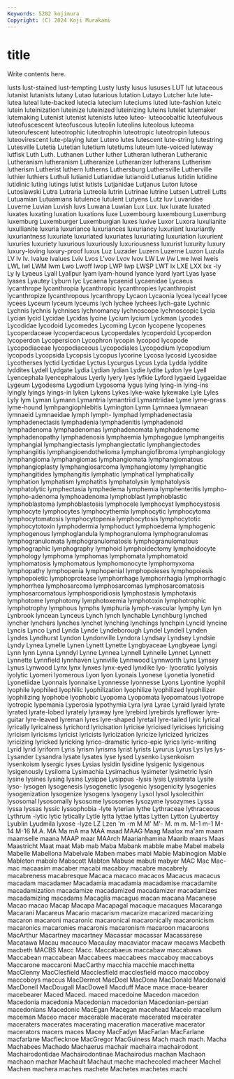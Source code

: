 ```yaml
---
Keywords: 5202 kojimura
Copyright: (C) 2024 Koji Murakami
---
```


# title

Write contents here.



 lusts
lust-stained lust-tempting Lusty lusty lusus lususes LUT lut lutaceous lutanist
lutanists lutany Lutao lutarious lutation Lutayo Lutcher lute lute- lutea
luteal lute-backed lutecia lutecium luteciums luted lute-fashion luteic lutein luteinization
luteinize luteinized luteinizing luteins lutelet lutemaker lutemaking Lutenist lutenist lutenists
luteo luteo- luteocobaltic luteofulvous luteofuscescent luteofuscous luteolin luteolins luteolous luteoma
luteorufescent luteotrophic luteotrophin luteotropic luteotropin luteous luteovirescent lute-playing luter Lutero
lutes lutescent lute-string lutestring Lutesville Lutetia Lutetian lutetium lutetiums luteum
lute-voiced luteway lutfisk Luth Luth. Luthanen Luther luther Lutheran lutheran
Lutheranic Lutheranism lutheranism Lutheranize Lutheranizer lutherans Lutherism lutherism Lutherist luthern
lutherns Luthersburg Luthersville Lutherville luthier luthiers Luthuli lutianid Lutianidae lutianoid
Lutianus lutidin lutidine lutidinic luting lutings lutist lutists Lutjanidae Lutjanus
Luton lutose Lutoslawski Lutra Lutraria Lutreola lutrin Lutrinae lutrine Lutsen
Luttrell Lutts Lutuamian Lutuamians lutulence lutulent Lutyens Lutz luv Luvaridae
Luverne Luvian Luvish luvs Luwana Luwian Lux Lux. lux luxate
luxated luxates luxating luxation luxations luxe Luxembourg luxembourg Luxemburg luxemburg
Luxemburger Luxemburgian luxes luxive Luxor Luxora luxulianite luxullianite luxuria luxuriance
luxuriances luxuriancy luxuriant luxuriantly luxuriantness luxuriate luxuriated luxuriates luxuriating luxuriation
luxurient luxuries luxuriety luxurious luxuriously luxuriousness luxurist luxurity luxury luxury-loving
luxury-proof luxus Luz Luzader Luzern Luzerne Luzon Luzula LV lv
lv. lvalue lvalues Lviv Lvos L'vov Lvov lvov LW Lw
l/w Lwe lwei lweis LWL lwl LWM lwm Lwo Lwoff
lwop LWP lwp LWSP LWT lx LXE LXX lxx -ly
Ly ly Lyaeus Lyall Lyallpur lyam lyam-hound lyance lyard lyart
Lyas lyase lyases Lyautey Lyburn lyc Lycaena lycaenid Lycaenidae Lycaeus
lycanthrope lycanthropia lycanthropic lycanthropies lycanthropist lycanthropize lycanthropous lycanthropy Lycaon Lycaonia
lycea lyceal lycee lycees Lyceum lyceum lyceums lych lychee lychees
lych-gate Lychnic Lychnis lychnis lychnises lychnomancy lychnoscope lychnoscopic Lycia Lycian
lycid Lycidae Lycidas lycine Lycium lycium Lyckman Lycodes Lycodidae lycodoid
Lycomedes Lycoming Lycon lycopene lycopenes Lycoperdaceae lycoperdaceous Lycoperdales lycoperdoid Lycoperdon
lycoperdon Lycopersicon Lycophron lycopin lycopod lycopode Lycopodiaceae lycopodiaceous Lycopodiales Lycopodium
lycopodium lycopods Lycopsida Lycopsis Lycopus lycorine Lycosa lycosid Lycosidae Lycotherses
lyctid Lyctidae Lyctus Lycurgus Lycus Lyda Lydda lyddite lyddites Lydell
Lydgate Lydia Lydian lydian Lydie lydite Lydon lye Lyell Lyencephala
lyencephalous Lyerly lyery lyes lyfkie Lyford lygaeid Lygaeidae Lygeum Lygodesma
Lygodium Lygosoma lygus lying lying-in lying-ins lyingly lyings lyings-in lyken
Lykens Lykes lyke-wake lykewake Lyle Lyles Lyly lym Lyman Lymann
Lymantria lymantriid Lymantriidae Lyme lyme-grass lyme-hound lymhpangiophlebitis Lymington Lymn Lymnaea
lymnaean lymnaeid Lymnaeidae lymph lymph- lymphad lymphadenectasia lymphadenectasis lymphadenia lymphadenitis
lymphadenoid lymphadenoma lymphadenomas lymphadenomata lymphadenome lymphadenopathy lymphadenosis lymphaemia lymphagogue lymphangeitis
lymphangial lymphangiectasis lymphangiectatic lymphangiectodes lymphangiitis lymphangioendothelioma lymphangiofibroma lymphangiology lymphangioma lymphangiomas
lymphangiomata lymphangiomatous lymphangioplasty lymphangiosarcoma lymphangiotomy lymphangitic lymphangitides lymphangitis lymphatic lymphatical
lymphatically lymphation lymphatism lymphatitis lymphatolysin lymphatolysis lymphatolytic lymphectasia lymphedema lymphemia
lymphenteritis lympho- lympho-adenoma lymphoadenoma lymphoblast lymphoblastic lymphoblastoma lymphoblastosis lymphocele lymphocyst
lymphocystosis lymphocyte lymphocytes lymphocythemia lymphocytic lymphocytoma lymphocytomatosis lymphocytopenia lymphocytosis lymphocytotic
lymphocytotoxin lymphodermia lymphoduct lymphoedema lymphogenic lymphogenous lymphoglandula lymphogranuloma lymphogranulomas lymphogranulomata
lymphogranulomatosis lymphogranulomatous lymphographic lymphography lymphoid lymphoidectomy lymphoidocyte lymphology lymphoma lymphomas
lymphomata lymphomatoid lymphomatosis lymphomatous lymphomonocyte lymphomyxoma lymphopathy lymphopenia lymphopenial lymphopoieses
lymphopoiesis lymphopoietic lymphoprotease lymphorrhage lymphorrhagia lymphorrhagic lymphorrhea lymphosarcoma lymphosarcomas lymphosarcomatosis
lymphosarcomatous lymphosporidiosis lymphostasis lymphotaxis lymphotome lymphotomy lymphotoxemia lymphotoxin lymphotrophic lymphotrophy
lymphous lymphs lymphuria lymph-vascular lymphy Lyn lyn Lynbrook lyncean Lynceus
Lynch lynch lynchable Lynchburg lynched lyncher lynchers lynches lynchet lynching
lynchings lynchpin Lyncid lyncine Lyncis Lynco Lynd Lynda Lynde Lyndeborough
Lyndel Lyndell Lynden Lyndes Lyndhurst Lyndon Lyndonville Lyndora Lyndsay Lyndsey
Lyndsie Lyndy Lynea Lynelle Lynen Lynett Lynette Lyngbyaceae Lyngbyeae Lyngi
Lynn lynn Lynna Lynndyl Lynne Lynnea Lynnell Lynnelle Lynnet Lynnett
Lynnette Lynnfield lynnhaven Lynnville Lynnwood Lynnworth Lyns Lynsey Lynus Lynwood
Lynx lynx lynxes lynx-eyed lynxlike lyo- lyocratic lyolysis lyolytic Lyomeri
lyomerous Lyon lyon Lyonais Lyonese Lyonetia lyonetiid Lyonetiidae Lyonnais lyonnaise
Lyonnesse lyonnesse Lyons Lyontine lyophil lyophile lyophiled lyophilic lyophilization lyophilize
lyophilized lyophilizer lyophilizing lyophobe lyophobic Lyopoma Lyopomata lyopomatous lyotrope lyotropic
lypemania Lyperosia lypothymia Lyra lyra Lyrae Lyraid lyraid lyrate lyrated
lyrate-lobed lyrately lyraway lyre lyrebird lyrebirds lyreflower lyre-guitar lyre-leaved lyreman
lyres lyre-shaped lyretail lyre-tailed lyric lyrical lyrically lyricalness lyrichord lyricisation
lyricise lyricised lyricises lyricising lyricism lyricisms lyricist lyricists lyricization lyricize
lyricized lyricizes lyricizing lyricked lyricking lyrico-dramatic lyrico-epic lyrics lyric-writing Lyrid
lyrid lyriform Lyris lyrism lyrisms lyrist lyrists Lyrurus Lyrus Lys
lys lys- Lysander Lysandra lysate lysates lyse lysed Lysenko Lysenkoism
lysenkoism lysergic lyses Lysias lysidin lysidine lysigenic lysigenous lysigenously Lysiloma
Lysimachia Lysimachus lysimeter lysimetric lysin lysine lysines lysing lysins Lysippe
Lysippus -lysis lysis Lysistrata Lysite lyso- lysogen lysogenesis lysogenetic lysogenic
lysogenicity lysogenies lysogenization lysogenize lysogens lysogeny Lysol lysol lysolecithin lysosomal
lysosomally lysosome lysosomes lysozyme lysozymes Lyssa lyssa lyssas lyssic lyssophobia
-lyte lyterian lythe Lythraceae lythraceous Lythrum -lytic lytic lytically Lytle
lytta lyttae lyttas Lytten Lytton Lyubertsy Lyublin Lyudmila lyxose -lyze
LZ Lzen 'm -m M M' M'- M. m m.
M-1 m-1 M-14 M-16 M.A. MA Ma mA ma MAA
maad MAAG Maag Maalox ma'am maam maamselle maana MAAP maar
MAArch Maarianhamina Maarib maars Maas Maastricht Maat maat Mab mab
Maba Mabank mabble mabe Mabel mabela Mabelle Mabellona Mabelvale Maben
mabes mabi Mabie Mabinogion Mable Mableton mabolo Mabscott Mabton Mabuse
mabuti mabyer MAC Mac Mac- mac macaasim macaber macabi macaboy
macabre macabrely macabreness macabresque Macaca macaco macacos Macacus macacus macadam
macadamer Macadamia macadamia macadamise macadamite macadamization macadamize macadamized macadamizer macadamizes
macadamizing macadams Macaglia macague macan macana Macanese Macao macao Macap
Macapa Macapagal macaque macaques Macaranga Macarani Macareus Macario macarism macarize
macarized macarizing macaron macaroni macaronic macaronical macaronically macaronicism macaronics macaronies
macaronis macaronism macaroon macaroons MacArthur Macartney macartney Macassar macassar Macassarese
Macatawa Macau macauco Macaulay macaviator macaw macaws Macbeth macbeth MACBS
Macc Macc. Maccabaeus maccabaw maccabaws Maccabean maccabean Maccabees maccabees maccaboy
maccaboys Maccarone maccaroni MacCarthy macchia macchie macchinetta MacClenny MacClesfield Macclesfield
macclesfield macco maccoboy maccoboys maccus MacDermot MacDoel MacDona MacDonald Macdonald
MacDonell MacDougall MacDowell Macduff Mace mace mace-bearer macebearer Maced Maced.
maced macedoine Macedon macedon Macedonia macedonia Macedonian macedonian Macedonian-persian macedonians
Macedonic MacEgan Macegan macehead Maceio macellum maceman Maceo macer macerable
macerate macerated macerater maceraters macerates macerating maceration macerative macerator macerators
macers maces Macey MacFadyn MacFarlan MacFarlane macfarlane Macflecknoe MacGregor MacGuiness
Mach mach mach. Macha Machabees Machado Machaerus machair machaira machairodont
Machairodontidae Machairodontinae Machairodus machan Machaon machaon machar Machault Machaut mache
machecoled macheer Machel Machen machera maches machete Machetes machetes machi
